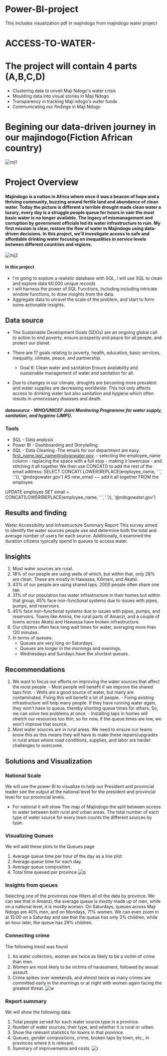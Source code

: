# Power-BI-project
This includes  visualization pdf in majindogo from majindogo water project
# ACCESS-TO-WATER-
# The project will contain 4 parts (A,B,C,D)
- Clustering data to unveil Maji Ndogo's water crisis
- Moulding data into visual stories in Maji Ndogo
- Transparency in tracking Maji ndogo's water funds
-  Communicating our findings in Maji Ndogo
# Begining our data-driven journey in our majindogo(Fiction African  country)
![mj1](https://github.com/ngangawairimu/Access-to-water-Part-A/assets/140246805/80d1e8ae-30ae-4adb-ade8-ddd2238bcf19)


# Project Overview
#### Majindogo is a nation in Africa where once it was a beacon of hope and a thriving community, buzzing around fertile land and abundance of clean water. Today the picture is different a terrible drought made clean water a luxury, every day is a struggle people queue for hours in vain  the most basic  water  is no longer available. The legacy of mismanagement and corruption by government officials led  its water infrastructure to ruin. My first mission is clear, restore the flow of water in Majindogo using data-driven decisions. In this project, we’ll investigate access to safe and affordable drinking water focusing on inequalities in service levels between different countries and regions.
![mj2](https://github.com/ngangawairimu/Access-to-water-Part-A/assets/140246805/01f3ee62-62e8-4e5e-a8b2-ade5212e1411)


#### In this project 
- I'm going to explore  a realistic database with SQL, I will use SQL to clean and explore data 60,000 unique records
- I will harness the power of SQL Functions, Including including intricate window functions, to draw insights from the data.
- Aggregate data to unravel the scale of the problem, and start to form some actionable insights.

## Data source
- The Sustainable Development Goals (SDGs) are an ongoing global call to action to end poverty, ensure prosperity and peace for all people, and protect our planet.

- There are 17 goals relating to poverty, health, education, basic services, inequality, climate, peace, and partnership.
    -    Goal 6: Clean water and sanitation
Ensure availability and sustainable management of water and sanitation for all.
- Due to changes in our climate, droughts are becoming more prevalent and water supplies are decreasing worldwide. This not only affects access to drinking water but also sanitation and hygiene which often results in unnecessary diseases and death.
##### datasource - WHO/UNICEF Joint Monitoring Programme for water supply, sanitation, and hygiene (JMP)).
### Tools
- SQL - Data analysis
- Power BI - Dashboarding and Storytelling
- SQL - Data Cleaning
          -The emails for our department are easy: first_name.last_name@ndogowater.gov.
            - selecting the employee_name column - replacing the space with a full stop - making it
                    lowercase - and stitching it all together
We then use CONCAT() to add the rest of the email address: SELECT CONCAT(
LOWER(REPLACE(employee_name, &#39; &#39;, &#39;.&#39;)), &#39;@ndogowater.gov&#39;) AS new_email
−− add it all together FROM the employee

UPDATE employee SET email = CONCAT(LOWER(REPLACE(employee_name, &#39; &#39;, &#39;.&#39;)),
&#39;@ndogowater.gov&#39;)

  ## Results and finding
Water Accessibility and Infrastructure Summary Report
This survey aimed to identify the water sources people use and determine both the total and
average number of users for each source. Additionally, it examined the duration citizens typically
spend in queues to access water.
## Insights
1. Most water sources are rural.
2. 18% of our people are using wells of which, but within that, only 28% are clean. These
 are mostly in Hawassa, Kilimani, and Akatsi.
3. 43% of our people are using shared taps. 2000 people often share one tap.
4. 31% of our population has water infrastructure in their homes but within that group,
    45% face non-functional systems due to issues with pipes, pumps, and reservoirs.
5. 45% face non-functional systems due to issues with pipes, pumps, and reservoirs. Towns
    like Amina, the rural parts of Amanzi, and a couple of towns across Akatsi and Hawassa
   have broken infrastructure.
6. Our citizens often face long wait times for water, averaging more than 120 minutes.
7. In terms of queues:
    - Queues are very long on Saturdays.
     - Queues are longer in the mornings and evenings.
    - Wednesdays and Sundays have the shortest queues.

## Recommendations
1. We want to focus our efforts on improving the water sources that affect the most people.
        - Most people will benefit if we improve the shared taps first.
        - Wells are a good source of water, but many are contaminated. Fixing this will benefit a
        lot of people.
        - Fixing existing infrastructure will help many people. If they have running water again,
        they won&#39;t have to queue, thereby shorting queue times for
        others. So, we can solve two problems at once.
        - Installing taps in homes will stretch our resources too thin, so for now, if the queue
        times are low, we won&#39;t improve that source.
2. Most water sources are in rural areas. We need to ensure our teams know this as this
    means they will have to make these repairs/upgrades in rural areas where road
    conditions, supplies, and labor are harder challenges to overcome.

## Solutions and Visualization
### National Scale
We will use the power BI to visualize to help our President and provincial leader see the output at the national level for the president and provincial level for our provincial levels.
- For national it will show The map of Majindogo the split between access to water between both rural and urban areas. The total number 
   of each type of water source for every town counts the different sources by type.
### Visualizing Queues
We will add these plots to the Queues page
 1. Average queue time per hour of the day as a line plot.
 2. Average queue time for each day.
 3. Average queue composition. 
4. Total time queued per province
![q](https://github.com/ngangawairimu/ACCESS-TO-WATER-/assets/140246805/2e1c417c-b06a-4280-bcfd-48b1fc9a45c2)
### Insights from queues
Selecting one of the provinces now filters all of the data by province. We can see that in Amanzi, the average queue is mostly made up of men, while on a national level, it is mostly women. On Saturdays, queues across Maji Ndogo are 40% men, and on Mondays, 71% women. We can even zoom in at 15:00 on a Saturday and see that the queue has only 3% children, while an hour later, the queue has 29% children.
### Connecting crime
The following trend was found 
1. As water collectors, women are twice as likely to be a victim of crime than men. 
2. Women are most likely to be victims of harassment, followed by sexual assault. 
3. Crime spikes over weekends, and almost twice as many crimes are committed early in the mornings or at night with women again facing the greatest threat.
![w](https://github.com/ngangawairimu/ACCESS-TO-WATER-/assets/140246805/54895339-a19c-48ef-a8ab-0567209ecc07)
### Report summary
We will  show the following data:
 1. Total people served for each water source type in a province.
 2. Number of water sources, their type, and whether it is rural or urban.
 3. Show the relevant statistics for towns in that province.
 4. Queues, gender compositions, crime, broken taps by town, etc., in provinces where it is relevant.
 5. Summary of improvements and costs.
![r](https://github.com/ngangawairimu/ACCESS-TO-WATER-/assets/140246805/ec748c7c-8957-4c6a-9ac8-a3a49c1ef3f5)

